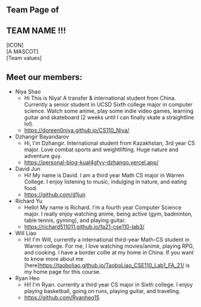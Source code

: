 ## Team Page of 
## TEAM NAME !!!
[ICON] <br>
[A MASCOT] <br>
[Team values] <br>
## Meet our members:
 - Niya Shao 
    - Hi This is Niya! A transfer & international student from China. Currently a senior student in UCSD Sixth college major in computer science. Watch some anime, play some indie video games, learning guitar and skateboard (2 weeks until I can finally skate a straightline lol).
    - https://doreen0niya.github.io/CS110_Niya/
 - Dzhangir Bayandarov
   - Hi, I'm Dzhangir. International student from Kazakhstan, 3rd year CS major. Love combat sports and weightlifting. Huge nature and adventure guy. 
   - https://personal-blog-kual4gfvy-dzhango.vercel.app/
 - David Jun
     - Hi! My name is David. I am a third year Math CS major in Warren College. I enjoy listening to music, indulging in nature, and eating food.
     - https://github.com/d1jun
 - Richard Yu
   - Hello! My name is Richard. I'm a fourth year Computer Science major. I really enjoy watching anime, being active (gym, badminton, table tennis, gyming), and playing guitar.
   - https://richard511011.github.io/fa21-cse110-lab3/
 - Will Liao
   - Hi! I'm Will, currently a international third-year Math-CS student in Warren college. For me, I love watching movies/anime, playing RPG, and cooking. I have a border collie at my home in China. If you want to know more about me [here]https://taoboliao.github.io/TaoboLiao_CSE110_Lab1_FA_21/ is my home page for this course.
 - Ryan Heo
   - Hi! I'm Ryan. currently a third year CS major in Sixth college. I enjoy playing basketball, going on runs, playing guitar, and traveling. 
   - https://github.com/Ryanheo15
